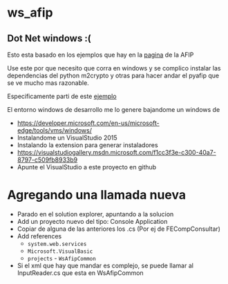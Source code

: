 # ws_afip

## Dot Net windows :(

Esto esta basado en los ejemplos que hay en la [pagina](http://www.afip.gov.ar/ws/paso3.asp) de la AFIP

Use este por que necesito que corra en windows y se complico instalar las dependencias del python m2crypto y otras para hacer andar el pyafip que se ve mucho mas razonable.


Especificamente parti de este [ejemplo](http://www.afip.gob.ar/ws/WSAA/ejemplos/wsaa_cliente_dotnet2-10.09.30.zip)


El entorno windows de desarrollo me lo genere bajandome un windows de 
* https://developer.microsoft.com/en-us/microsoft-edge/tools/vms/windows/
* Instalandome un VisualStudio 2015
* Instalando la extension para generar instaladores
* https://visualstudiogallery.msdn.microsoft.com/f1cc3f3e-c300-40a7-8797-c509fb8933b9
* Apunte el VisualStudio a este proyecto en github


# Agregando una llamada nueva

* Parado en el solution explorer, apuntando a la solucion
* Add un proyecto nuevo del tipo: Console Application
* Copiar de alguna de las anteriores los .cs (Por ej de FECompConsultar)
* Add references
  * `system.web.services` 
  * `Microsoft.VisualBasic` 
  * `projects` - `WsAfipCommon`
* Si el xml que hay que mandar es complejo, se puede llamar al InputReader.cs que esta en WsAfipCommon


